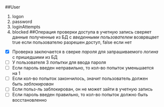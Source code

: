 ##User
1. logon
1. password
1. loginAttempts
1. blocked
##Операция проверки доступа в учетную запись
сверяет данные полученные из БД с *введенными пользователем*
возврвщвет true если пользователю разрешен доступ, false если нет
- [x] Проверка заключается в сверке *пароля* для запрашиваемого *логина* с пришедшими из БД
- [ ] У пользователя 3 *попытки* для ввода пароля
- [ ] Если пароль введен неправильно, то кол-во попыток уменьшается на 1
- [ ] Если кол-во попыток закончилось, значит пользователь должен быть *заблокирован*
- [ ] Если польз-ль заблокирован, он не может зайти в учетную запись
- [ ] Если пароль введен правильно, то кол-во попыток должно быть восстановленно